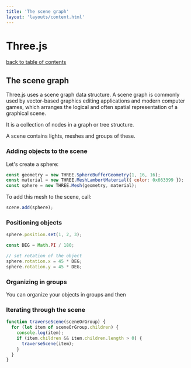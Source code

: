 ```yaml
---
title: 'The scene graph'
layout: 'layouts/content.html'
---
```


# Three.js

[back to table of contents](../)

## The scene graph

Three.js uses a scene graph data structure. A scene graph is commonly used by vector-based graphics editing applications and modern computer games, which arranges the logical and often spatial representation of a graphical scene.

It is a collection of nodes in a graph or tree structure.

A scene contains lights, meshes and groups of these.

### Adding objects to the scene

Let's create a sphere:

```js
const geometry = new THREE.SphereBufferGeometry(1, 16, 16);
const material = new THREE.MeshLambertMaterial({ color: 0x663399 });
const sphere = new THREE.Mesh(geometry, material);
```

To add this mesh to the scene, call:

```js
scene.add(sphere);
```

### Positioning objects

```js
sphere.position.set(1, 2, 3);

const DEG = Math.PI / 180;

// set rotation of the object
sphere.rotation.x = 45 * DEG;
sphere.rotation.y = 45 * DEG;
```

### Organizing in groups

You can organize your objects in groups and then

### Iterating through the scene

```js
function traverseScene(sceneOrGroup) {
  for (let item of sceneOrGroup.children) {
    console.log(item);
    if (item.children && item.children.length > 0) {
      traverseScene(item);
    }
  }
}
```
